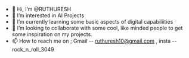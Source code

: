 - 👋 Hi, I’m @RUTHURESH
- 👀 I’m interested in AI Projects
- 🌱 I’m currently learning some basic aspects of digital capabiliities
- 💞️ I’m looking to collaborate with some cool, like minded people to get some inspiration on my projects.
- 📫 How to reach me on ;
     Gmail -- ruthuresh10@gmail.com ,
      insta -- rock_n_roll_3049 

<!---
RUTHURESH/RUTHURESH is a ✨ special ✨ repository because its `README.md` (this file) appears on your GitHub profile.
You can click the Preview link to take a look at your changes.
--->
